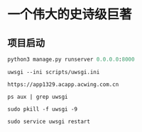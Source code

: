 # 一个伟大的史诗级巨著

## 项目启动

```python
python3 manage.py runserver 0.0.0.0:8000
```

```
uwsgi --ini scripts/uwsgi.ini
```

```
https://app1329.acapp.acwing.com.cn
```

```
ps aux | grep uwsgi
```

```
sudo pkill -f uwsgi -9
```

```
sudo service uwsgi restart
```